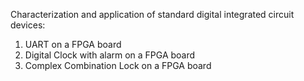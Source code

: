 Characterization and application of standard digital integrated circuit devices:

1. UART on a FPGA board
2. Digital Clock with alarm on a FPGA board
3. Complex Combination Lock on a FPGA board
